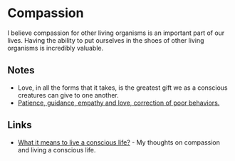 # Compassion

I believe compassion for other living organisms is an important part of our lives. Having the ability to put ourselves in the shoes of other living organisms is incredibly valuable.

## Notes

- Love, in all the forms that it takes, is the greatest gift we as a conscious creatures can give to one another.
- [Patience, guidance, empathy and love, correction of poor behaviors.](https://www.google.com/search?client=safari&rls=en&q=behaviours&ie=UTF-8&oe=UTF-8)

## Links

- [What it means to live a conscious life?](https://medium.com/@nikitavoloboev/what-it-means-to-live-a-conscious-life-c96f6517077) - My thoughts on compassion and living a conscious life.
